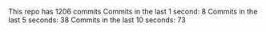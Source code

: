 This repo has 1206 commits
Commits in the last 1 second: 8
Commits in the last 5 seconds: 38
Commits in the last 10 seconds: 73
